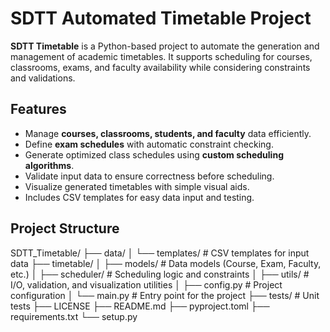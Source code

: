 ﻿# SDTT Automated Timetable Project

**SDTT Timetable** is a Python-based project to automate the generation and management of academic timetables. It supports scheduling for courses, classrooms, exams, and faculty availability while considering constraints and validations.

## Features

- Manage **courses, classrooms, students, and faculty** data efficiently.
- Define **exam schedules** with automatic constraint checking.
- Generate optimized class schedules using **custom scheduling algorithms**.
- Validate input data to ensure correctness before scheduling.
- Visualize generated timetables with simple visual aids.
- Includes CSV templates for easy data input and testing.

## Project Structure

SDTT_Timetable/
├── data/
│   └── templates/                  # CSV templates for input data
├── timetable/
│   ├── models/                      # Data models (Course, Exam, Faculty, etc.)
│   ├── scheduler/                   # Scheduling logic and constraints
│   ├── utils/                        # I/O, validation, and visualization utilities
│   ├── config.py                     # Project configuration
│   └── main.py                       # Entry point for the project
├── tests/                            # Unit tests
├── LICENSE
├── README.md
├── pyproject.toml
├── requirements.txt
└── setup.py